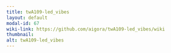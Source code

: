 ```yaml
---
title: twA109-led_vibes
layout: default
modal-id: 67
wiki-link: https://github.com/aigora/twA109-led_vibes/wiki
thumbnail: 
alt: twA109-led_vibes
---
```


